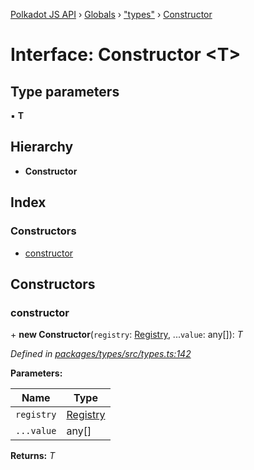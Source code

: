 [Polkadot JS API](../README.md) › [Globals](../globals.md) › ["types"](../modules/_types_.md) › [Constructor](_types_.constructor.md)

# Interface: Constructor <**T**>

## Type parameters

▪ **T**

## Hierarchy

* **Constructor**

## Index

### Constructors

* [constructor](_types_.constructor.md#constructor)

## Constructors

###  constructor

\+ **new Constructor**(`registry`: [Registry](_types_.registry.md), ...`value`: any[]): *T*

*Defined in [packages/types/src/types.ts:142](https://github.com/polkadot-js/api/blob/7b9a11ac25/packages/types/src/types.ts#L142)*

**Parameters:**

Name | Type |
------ | ------ |
`registry` | [Registry](_types_.registry.md) |
`...value` | any[] |

**Returns:** *T*
